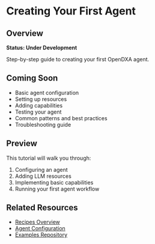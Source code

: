 # Creating Your First Agent

## Overview

**Status: Under Development**

Step-by-step guide to creating your first OpenDXA agent.

## Coming Soon

- Basic agent configuration
- Setting up resources
- Adding capabilities
- Testing your agent
- Common patterns and best practices
- Troubleshooting guide

## Preview

This tutorial will walk you through:
1. Configuring an agent
2. Adding LLM resources
3. Implementing basic capabilities
4. Running your first agent workflow

## Related Resources

- [Recipes Overview](README.md)
- [Agent Configuration](../reference/api/README.md)
- [Examples Repository](https://github.com/aitomatic/opendxa/tree/main/examples)